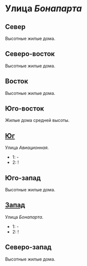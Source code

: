 # Улица *Бонапарта*

## Север

Высотные жилые дома.

## Северо-восток

Высотные жилые дома.

## Восток

Высотные жилые дома.

## Юго-восток

Жилые дома средней высоты.

## [Юг](./515030.md)

Улица *Авиационная*.

* 1:    -
* 2:    !

## Юго-запад

Высотные жилые дома.

## [Запад](./500020.md)

Улица *Бонапарта*.

* 1:    -
* 2:    !

## Северо-запад

Высотные жилые дома.
